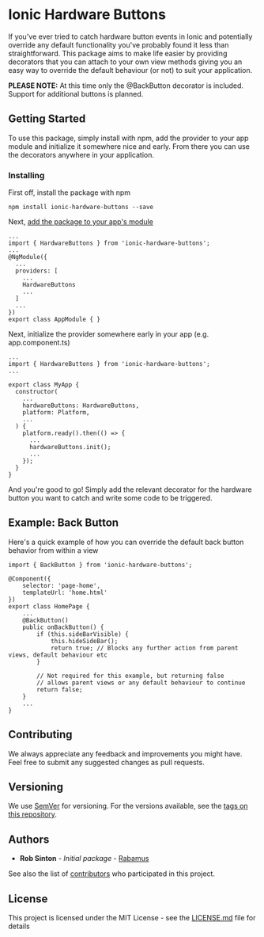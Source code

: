 # Ionic Hardware Buttons

If you've ever tried to catch hardware button events in Ionic and potentially override any default functionality you've probably found it less than straightforward. This package aims to make life easier by providing decorators that you can attach to your own view methods giving you an easy way to override the default behaviour (or not) to suit your application.

**PLEASE NOTE:** At this time only the @BackButton decorator is included. Support for additional buttons is planned.

## Getting Started

To use this package, simply install with npm, add the provider to your app module and initialize it somewhere nice and early. From there you can use the decorators anywhere in your application.

### Installing

First off, install the package with npm

```
npm install ionic-hardware-buttons --save
```

Next, [add the package to your app's module](https://ionicframework.com/docs/native/#Add_Plugins_to_Your_App_Module)

```
...
import { HardwareButtons } from 'ionic-hardware-buttons';
...
@NgModule({
  ...
  providers: [
    ...
    HardwareButtons
    ...
  ]
  ...
})
export class AppModule { }
```

Next, initialize the provider somewhere early in your app (e.g. app.component.ts)

```
...
import { HardwareButtons } from 'ionic-hardware-buttons';
...

export class MyApp {
  constructor(
    ...
    hardwareButtons: HardwareButtons,
    platform: Platform,
    ...
  ) {
    platform.ready().then(() => {
      ...
      hardwareButtons.init();
      ...
    });
  }
}
```

And you're good to go! Simply add the relevant decorator for the hardware button you want to catch and write some code to be triggered.

## Example: Back Button

Here's a quick example of how you can override the default back button behavior from within a view

```
import { BackButton } from 'ionic-hardware-buttons';

@Component({
    selector: 'page-home',
    templateUrl: 'home.html'
})
export class HomePage {
    ...
    @BackButton()
    public onBackButton() {
        if (this.sideBarVisible) {
            this.hideSideBar();
            return true; // Blocks any further action from parent views, default behaviour etc
        }
        
        // Not required for this example, but returning false
        // allows parent views or any default behaviour to continue
        return false;
    }
    ...
}
```

## Contributing

We always appreciate any feedback and improvements you might have. Feel free to submit any suggested changes as pull requests.

## Versioning

We use [SemVer](http://semver.org/) for versioning. For the versions available, see the [tags on this repository](https://github.com/ScaffoldDigital/ionic-hardware-buttons/tags). 

## Authors

* **Rob Sinton** - *Initial package* - [Rabamus](https://github.com/rabamus)

See also the list of [contributors](https://github.com/ScaffoldDigital/ionic-hardware-buttons/contributors) who participated in this project.

## License

This project is licensed under the MIT License - see the [LICENSE.md](LICENSE.md) file for details
